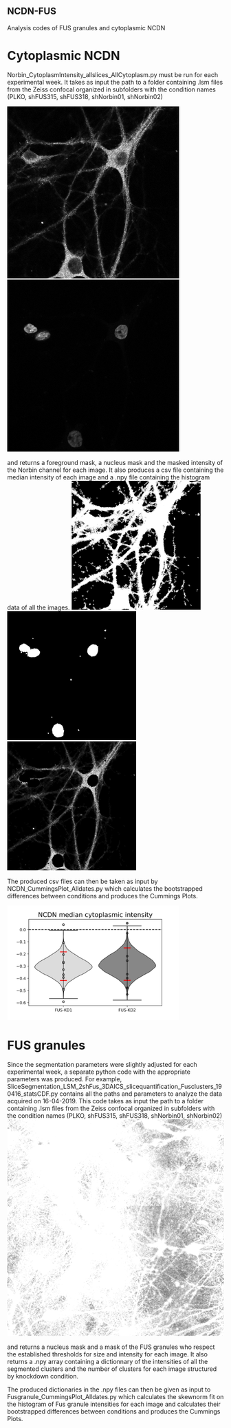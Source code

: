 ## NCDN-FUS
Analysis codes of FUS granules and cytoplasmic NCDN

# Cytoplasmic NCDN

Norbin_CytoplasmIntensity_allslices_AllCytoplasm.py must be run for each experimental week. It takes as input the path to a folder containing .lsm files from the Zeiss confocal organized in subfolders with the condition names (PLKO, shFUS315, shFUS318, shNorbin01, shNorbin02)

<img src="Images/MasksOutputNCDN_NCDNOriginalImage.png" alt="Original image NCDN channel-- Maximal intensity projection of z-stack shown" width="400"/> <img src="Images/MasksOutputNCDN_NucleiOriginalImage.png" alt="Original image DAPI channel -- Maximal intensity projection of z-stack shown" width="400"/>


and returns a foreground mask, a nucleus mask and the masked intensity of the Norbin channel for each image. It also produces a csv file containing the median intensity of each image and a .npy file containing the histogram data of all the images.
<img src="Images/MasksOutputNCDN_ForegroundMask.png" alt="Foreground Mask --Maximal intensity projection of z-stack shown" width="300"/> <img src="Images/MasksOutputNCDN_NucleiMask.png" alt="Nuclei mask" width="300"/> <img src="Images/MasksOutputNCDN_MaskedIntensity.png" alt="Masked intensity of Norbin --Maximal intensity projection of z-stack shown" width="300"/>

The produced csv files can then be taken as input by NCDN_CummingsPlot_Alldates.py which calculates the bootstrapped differences between conditions and produces the Cummings Plots.

<img src="Norbincumcurve/Median/CummingPlot_pngexport.png" alt="Cumming Plot" width="400"/>

# FUS granules

Since the segmentation parameters were slightly adjusted for each experimental week, a separate python code with the appropriate parameters was produced. For example, SliceSegmentation_LSM_2shFus_3DAICS_slicequantification_Fusclusters_190416_statsCDF.py contains all the paths and parameters to analyze the data acquired on 16-04-2019. This code takes as input the path to a folder containing .lsm files from the Zeiss confocal organized in subfolders with the condition names (PLKO, shFUS315, shFUS318, shNorbin01, shNorbin02)
![Original image (Maximal intensity projection of z-stack shown)](/images/MasksOutputFus_ProjectionOriginalImage.png)

and returns a nucleus mask and a mask of the FUS granules who respect the established thresholds for size and intensity for each image. It also returns a .npy array containing a dictionnary of the intensities of all the segmented clusters and the number of clusters for each image structured by knockdown condition.

The produced dictionaries in the .npy files can then be given as input to Fusgranule_CummingsPlot_Alldates.py which calculates the skewnorm fit on the histogram of Fus granule intensities for each image and calculates their bootstrapped differences between conditions and produces the Cummings Plots.
